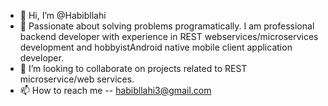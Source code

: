 - 👋 Hi, I’m @Habibllahi
- 👀 Passionate about solving problems programatically. I am professional backend developer with experience in REST webservices/microservices development and            hobbyistAndroid native mobile client application developer.
- 💞️ I’m looking to collaborate on projects related to REST microservice/web services.
- 📫 How to reach me -- habibllahi3@gmail.com

<!---
Habibllahi/Habibllahi is a ✨ special ✨ repository because its `README.md` (this file) appears on your GitHub profile.
You can click the Preview link to take a look at your changes.
--->
